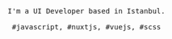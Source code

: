 <p align="center">
  <br>
  <br>
  <br>
  <samp>I'm a UI Developer based in Istanbul.<br><br>#javascript, #nuxtjs, #vuejs, #scss</samp>
  <br>
  <br>
  <br>
  <br>
  <!-- <img src="https://github.com/selimdoyranli/selimdoyranli/blob/master/preview.gif" width="350" /> -->
</p>


